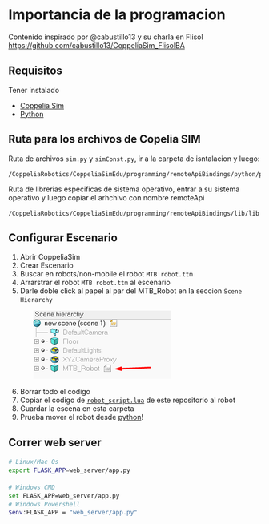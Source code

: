 # Importancia de la programacion
Contenido inspirado por @cabustillo13 y su charla en Flisol
https://github.com/cabustillo13/CoppeliaSim_FlisolBA


## Requisitos
Tener instalado
 * [Coppelia Sim](https://www.coppeliarobotics.com/downloads)
 * [Python](https://www.python.org/)


## Ruta para los archivos de Copelia SIM
Ruta de archivos `sim.py` y `simConst.py`, ir a la carpeta de isntalacion y luego:
```
/CoppeliaRobotics/CoppeliaSimEdu/programming/remoteApiBindings/python/python
```

Ruta de librerias especificas de sistema operativo, entrar a su sistema operativo y luego copiar el arhchivo con nombre remoteApi
```
/CoppeliaRobotics/CoppeliaSimEdu/programming/remoteApiBindings/lib/lib
```

## Configurar Escenario
1. Abrir CoppeliaSim
2. Crear Escenario
3. Buscar en robots/non-mobile el robot `MTB robot.ttm`
4. Arrarstrar el robot `MTB robot.ttm` al escenario
5. Darle doble click al papel al par del MTB_Robot en la seccion `Scene Hierarchy`

<img style="padding-left: 50px" src="images/editar_script.png">

6. Borrar todo el codigo
7. Copiar el codigo de [`robot_script.lua`](robot_script.lua) de este repositorio al robot
8. Guardar la escena en esta carpeta
9. Prueba mover el robot desde [python](hello_world.py)!


## Correr web server

```sh
# Linux/Mac Os
export FLASK_APP=web_server/app.py

# Windows CMD
set FLASK_APP=web_server/app.py
# Windows Powershell
$env:FLASK_APP = "web_server/app.py"
```